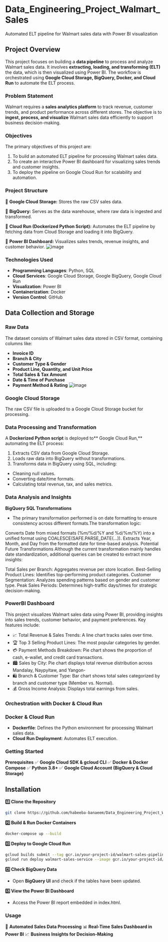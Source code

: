 # Data_Engineering_Project_Walmart_Sales
Automated ELT pipeline for Walmart sales data with Power BI visualization

## Project Overview
This project focuses on building a **data pipeline** to process and analyze Walmart sales data. It involves **extracting, loading, and transforming (ELT)** the data, which is then visualized using Power BI. The workflow is orchestrated using **Google Cloud Storage, BigQuery, Docker, and Cloud Run** to automate the ELT process.

### Problem Statement
Walmart requires a **sales analytics platform** to track revenue, customer trends, and product performance across different stores. The objective is to **ingest, process, and visualize** Walmart sales data efficiently to support business decision-making.

### Objectives
The primary objectives of this project are:
1. To build an automated ELT pipeline for processing Walmart sales data.
2. To create an interactive Power BI dashboard for visualizing sales trends and customer insights.
3. To deploy the pipeline on Google Cloud Run for scalability and automation.

### Project Structure
📂 **Google Cloud Storage:** Stores the raw CSV sales data.

📂 **BigQuery:** Serves as the data warehouse, where raw data is ingested and transformed.

📂 **Cloud Run (Dockerized Python Script):** Automates the ELT pipeline by fetching data from Cloud Storage and loading it into BigQuery.

📂 **Power BI Dashboard:** Visualizes sales trends, revenue insights, and customer behavior.
![image](https://github.com/user-attachments/assets/f4fb50dd-91c6-4056-9802-87782c753ef4)

### Technologies Used
- **Programming Languages**: Python, SQL
- **Cloud Services**: Google Cloud Storage, Google BigQuery, Google Cloud Run
- **Visualization**: Power BI
- **Containerization**: Docker
- **Version Control**: GitHub

## **Data Collection and Storage**  

### **Raw Data**  
The dataset consists of Walmart sales data stored in CSV format, containing columns like:  
- **Invoice ID**  
- **Branch & City**  
- **Customer Type & Gender**  
- **Product Line, Quantity, and Unit Price**  
- **Total Sales & Tax Amount**  
- **Date & Time of Purchase**  
- **Payment Method & Rating** 
![image](https://github.com/user-attachments/assets/06f7140b-ca65-401a-a6ca-0b04834b249c)

### Google Cloud Storage
The raw CSV file is uploaded to a Google Cloud Storage bucket for processing.


### Data Processing and Transformation
A **Dockerized Python script** is deployed to** Google Cloud Run,** automating the ELT process:

1. Extracts CSV data from Google Cloud Storage.
2. Loads raw data into BigQuery without transformations.
3. Transforms data in BigQuery using SQL, including:
- Cleaning null values.
- Converting date/time formats.
- Calculating total revenue, tax, and sales metrics.

### Data Analysis and Insights 
**BigQuery SQL Transformations**
- The primary transformation performed is on date formatting to ensure consistency across different formats.The transformation logic:

Converts Date from mixed formats (%m/%d/%Y and %d/%m/%Y) into a unified format using COALESCE(SAFE.PARSE_DATE(...)). Extracts Year, Month, and Day from the formatted date for time-based analysis. Potential Future Transformations 
Although the current transformation mainly handles date standardization, additional queries can be created to extract more insights:

Total Sales per Branch: Aggregates revenue per store location. 
Best-Selling Product Lines: Identifies top-performing product categories. 
Customer Segmentation: Analyzes spending patterns based on gender and customer type. 
Peak Sales Periods: Determines high-traffic days/times for strategic decision-making.

### **PowerBI Dashboard**
This project visualizes Walmart sales data using Power BI, providing insights into sales trends, customer behavior, and payment preferences. Key features include:
- 📈 Total Revenue & Sales Trends: A line chart tracks sales over time.
- 🏆 Top 3 Selling Product Lines: The most popular categories by gender. 
- 💳 Payment Methods Breakdown: Pie chart shows the proportion of cash, e-wallet, and credit card transactions. 
- 🏙️ Sales by City: Pie chart displays total revenue distribution across Mandalay, Naypyitaw, and Yangon- 
- 🛍️ Branch & Customer Type: Bar chart shows total sales categorized by branch and customer type (Member vs. Normal). 
- 💰 Gross Income Analysis: Displays total earnings from sales.

### Orchestration with Docker & Cloud Run
### **Docker & Cloud Run**
- **Dockerfile**: Defines the Python environment for processing Walmart sales data.
- **Cloud Run Deployment**: Automates ELT execution.

### Getting Started
**Prerequisites**
✅ **Google Cloud SDK & gcloud CLI**
✅ **Docker & Docker Compose**
✅ **Python 3.8+**
✅ **Google Cloud Account (BigQuery & Cloud Storage)**

## Installation

**1️⃣ Clone the Repository**
   ```bash
   git clone https://github.com/habeeba-banaeem/Data_Engineering_Project_Walmart_Sales.git
```

**2️⃣ Build & Run Docker Containers**
   ```bash
docker-compose up --build
```

**3️⃣ Deploy to Google Cloud Run**
   ```bash
gcloud builds submit --tag gcr.io/your-project-id/walmart-sales-pipeline
gcloud run deploy walmart-sales-service --image gcr.io/your-project-id/walmart-sales-pipeline --platform managed
```

**4️⃣ Check BigQuery Data**
- Open **BigQuery UI** and check if the tables have been updated.

**5️⃣ View the Power BI Dashboard**
- Access the Power BI report embedded in index.html.


### Usage

🚀 **Automated Sales Data Processing**
📊 **Real-Time Sales Dashboard in Power BI**
📈 **Business Insights for Decision-Making**


